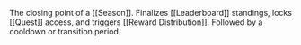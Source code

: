 The closing point of a [[Season]]. Finalizes [[Leaderboard]] standings, locks [[Quest]] access, and triggers [[Reward Distribution]]. Followed by a cooldown or transition period.
